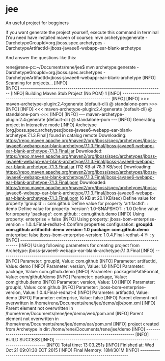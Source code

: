 # jee
An useful project for begginers

If you want generate the project yourself, execute this command in terminal (You need have installed maven of course):
mvn archetype:generate -DarchetypeGroupId=org.jboss.spec.archetypes -DarchetypeArtifactId=jboss-javaee6-webapp-ear-blank-archetype

And answer the questions like this:

rene@rene-pc:~/Documents/rene/jee$ mvn archetype:generate -DarchetypeGroupId=org.jboss.spec.archetypes -DarchetypeArtifactId=jboss-javaee6-webapp-ear-blank-archetype
[INFO] Scanning for projects...
[INFO]                                                                         
[INFO] ------------------------------------------------------------------------
[INFO] Building Maven Stub Project (No POM) 1
[INFO] ------------------------------------------------------------------------
[INFO] 
[INFO] >>> maven-archetype-plugin:2.4:generate (default-cli) @ standalone-pom >>>
[INFO] 
[INFO] <<< maven-archetype-plugin:2.4:generate (default-cli) @ standalone-pom <<<
[INFO] 
[INFO] --- maven-archetype-plugin:2.4:generate (default-cli) @ standalone-pom ---
[INFO] Generating project in Interactive mode
[INFO] Archetype [org.jboss.spec.archetypes:jboss-javaee6-webapp-ear-blank-archetype:7.1.3.Final] found in catalog remote
Downloading: https://repo.maven.apache.org/maven2/org/jboss/spec/archetypes/jboss-javaee6-webapp-ear-blank-archetype/7.1.3.Final/jboss-javaee6-webapp-ear-blank-archetype-7.1.3.Final.jar
Downloaded: https://repo.maven.apache.org/maven2/org/jboss/spec/archetypes/jboss-javaee6-webapp-ear-blank-archetype/7.1.3.Final/jboss-javaee6-webapp-ear-blank-archetype-7.1.3.Final.jar (112 KB at 78.3 KB/sec)
Downloading: https://repo.maven.apache.org/maven2/org/jboss/spec/archetypes/jboss-javaee6-webapp-ear-blank-archetype/7.1.3.Final/jboss-javaee6-webapp-ear-blank-archetype-7.1.3.Final.pom
Downloaded: https://repo.maven.apache.org/maven2/org/jboss/spec/archetypes/jboss-javaee6-webapp-ear-blank-archetype/7.1.3.Final/jboss-javaee6-webapp-ear-blank-archetype-7.1.3.Final.pom (6 KB at 20.1 KB/sec)
Define value for property 'groupId': : com.github
Define value for property 'artifactId': : demo
Define value for property 'version':  1.0-SNAPSHOT: : 1.0
Define value for property 'package':  com.github: : com.github.demo
[INFO] Using property: enterprise = false
[INFO] Using property: jboss-bom-enterprise-version = 1.0.4.Final-redhat-4
Confirm properties configuration:
**groupId: com.github**
**artifactId: demo**
**version: 1.0**
**package: com.github.demo**
enterprise: false
jboss-bom-enterprise-version: 1.0.4.Final-redhat-4
 Y: : y
[INFO] ----------------------------------------------------------------------------
[INFO] Using following parameters for creating project from Archetype: jboss-javaee6-webapp-ear-blank-archetype:7.1.3.Final
[INFO] ----------------------------------------------------------------------------
[INFO] Parameter: groupId, Value: com.github
[INFO] Parameter: artifactId, Value: demo
[INFO] Parameter: version, Value: 1.0
[INFO] Parameter: package, Value: com.github.demo
[INFO] Parameter: packageInPathFormat, Value: com/github/demo
[INFO] Parameter: package, Value: com.github.demo
[INFO] Parameter: version, Value: 1.0
[INFO] Parameter: groupId, Value: com.github
[INFO] Parameter: jboss-bom-enterprise-version, Value: 1.0.4.Final-redhat-4
[INFO] Parameter: artifactId, Value: demo
[INFO] Parameter: enterprise, Value: false
[INFO] Parent element not overwritten in /home/rene/Documents/rene/jee/demo/ejb/pom.xml
[INFO] Parent element not overwritten in /home/rene/Documents/rene/jee/demo/web/pom.xml
[INFO] Parent element not overwritten in /home/rene/Documents/rene/jee/demo/ear/pom.xml
[INFO] project created from Archetype in dir: /home/rene/Documents/rene/jee/demo
[INFO] ------------------------------------------------------------------------
[INFO] BUILD SUCCESS
[INFO] ------------------------------------------------------------------------
[INFO] Total time: 13:03.251s
[INFO] Finished at: Wed Oct 21 09:01:30 ECT 2015
[INFO] Final Memory: 18M/301M
[INFO] ------------------------------------------------------------------------

